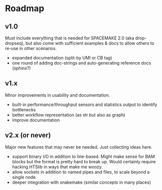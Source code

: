 # Roadmap

## v1.0

Must include everything that is needed for SPACEMAKE 2.0 (aka drop-dropseq), but also come with 
sufficient examples & docs to allow others to re-use in other scenarios.

  * expanded documentation (split-by UMI or CB tag)
  * one round of adding doc-strings and auto-generating reference docs (sphinx?)

## v1.x

Minor improvements in usability and documentation.

  * built-in performance/throughput sensors and statistics output to identify bottlenecks
  * better workflow representation (as str but also as graph)
  * improve documentation

## v2.x (or never)

Major new features that may never be needed. Just collecting ideas here.
  * support binary I/O in addition to line-based. Might make sense for BAM blocks but the format is pretty
    hard to break up. Would certainly require hacking HTSlib in ways that make me woozy.
  * allow sockets in addition to named pipes and files, to scale beyond a single node 
  * deeper integration with snakemake (similar concepts in many places)


